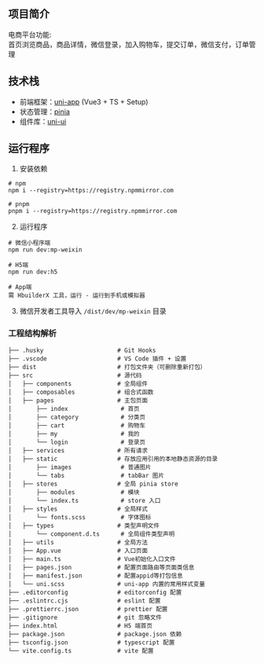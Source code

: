 ## 项目简介

电商平台功能:  
首页浏览商品，商品详情，微信登录，加入购物车，提交订单，微信支付，订单管理

## 技术栈

- 前端框架：[uni-app](https://uniapp.dcloud.net.cn/) (Vue3 + TS + Setup)
- 状态管理：[pinia](https://pinia.vuejs.org/zh/)
- 组件库：[uni-ui](https://uniapp.dcloud.net.cn/component/uniui/uni-ui.html)

## 运行程序

1. 安装依赖

```shell
# npm
npm i --registry=https://registry.npmmirror.com

# pnpm
pnpm i --registry=https://registry.npmmirror.com
```

2. 运行程序

```shell
# 微信小程序端
npm run dev:mp-weixin

# H5端
npm run dev:h5

# App端
需 HbuilderX 工具，运行 - 运行到手机或模拟器
```

3. 微信开发者工具导入 `/dist/dev/mp-weixin` 目录

### 工程结构解析

```
├── .husky                     # Git Hooks
├── .vscode                    # VS Code 插件 + 设置
├── dist                       # 打包文件夹（可删除重新打包）
├── src                        # 源代码
│   ├── components             # 全局组件
│   ├── composables            # 组合式函数
│   ├── pages                  # 主包页面
│       ├── index               # 首页
│       ├── category            # 分类页
│       ├── cart                # 购物车
│       ├── my                  # 我的
│       └── login               # 登录页
│   ├── services               # 所有请求
│   ├── static                 # 存放应用引用的本地静态资源的目录
│       ├── images              # 普通图片
│       └── tabs                # tabBar 图片
│   ├── stores                 # 全局 pinia store
│       ├── modules             # 模块
│       └── index.ts            # store 入口
│   ├── styles                 # 全局样式
│       └── fonts.scss          # 字体图标
│   ├── types                  # 类型声明文件
│       └── component.d.ts      # 全局组件类型声明
│   ├── utils                  # 全局方法
│   ├── App.vue                # 入口页面
│   ├── main.ts                # Vue初始化入口文件
│   ├── pages.json             # 配置页面路由等页面类信息
│   ├── manifest.json          # 配置appid等打包信息
│   └── uni.scss               # uni-app 内置的常用样式变量
├── .editorconfig              # editorconfig 配置
├── .eslintrc.cjs              # eslint 配置
├── .prettierrc.json           # prettier 配置
├── .gitignore                 # git 忽略文件
├── index.html                 # H5 端首页
├── package.json               # package.json 依赖
├── tsconfig.json              # typescript 配置
└── vite.config.ts             # vite 配置
```
